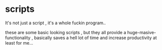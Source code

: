# scripts
It's not just a script , it's a whole fuckin program..

these are some basic looking scripts , but they all provide a huge-masive-functionality , basically saves a hell lot of time and increase productivity
at least for me...

